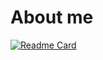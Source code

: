 # About me

[![Readme Card](https://github-readme-stats.vercel.app/api/pin/?username=kmanjt&repo=github-readme-stats)](https://github.com/anuraghazra/github-readme-stats)
